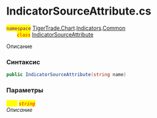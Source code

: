 
# IndicatorSourceAttribute.cs
<mark style="color:purple;">`namespace`</mark> [TigerTrade.Chart](../../../../../TigerTrade.Chart.md).[Indicators](../../../../../TigerTrade.Chart/Indicators.md).[Common](../../../../../TigerTrade.Chart/Indicators/Common.md)  
&nbsp;&nbsp;&nbsp;&nbsp;&nbsp;&nbsp;&nbsp;<mark style="color:red;">`class`</mark> [IndicatorSourceAttribute](../../IndicatorSourceAttribute.cs.md)

Описание

### Синтаксис
```csharp
public IndicatorSourceAttribute(string name)
```

### Параметры  
<mark style="color:yellow;">`name`</mark> <mark style="color:red;">*`string`*</mark>  
 *Описание*  
  

                    
                    